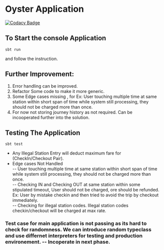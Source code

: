 # Oyster Application

[![Codacy Badge](https://api.codacy.com/project/badge/Grade/63cecc982ab740059f221cf84c2d0114)](https://app.codacy.com/app/Navneet-gupta01/travel_card?utm_source=github.com&utm_medium=referral&utm_content=Navneet-gupta01/travel_card&utm_campaign=Badge_Grade_Dashboard)

## To Start the console Application
```
sbt run
```
and follow the instruction.


## Further Improvement:
1.	Error handling can be improved.
2. 	Refactor Some code to make it more generic.
3. 	Some Edge cases missing , for Ex: User touching multiple time at same station within short span of time while system still processing, they should not be charged more than once.  
4.	For now not storing journey history as not required. Can be incooperated further into the solution.     


## Testing The Application

```
sbt test
```

* Any Illegal Station Entry will deduct maximum fare for (CheckIn/Checkout Pair).
* Edge cases Not Handled  
	-- User touching multiple time at same station within short span of time while system still processing, they should not be charged more than once.  
	-- Checking IN and Checking OUT at same station within some stipulated timeout, User should not be charged, ore should be refunded. Ex: User by mistake checkin and then tried to avoid the trip by checkout immediately.  
	-- Checking for illegal station codes.  Illegal station codes checkin/checkout will be charged at max rate.  
	
### Test case for main application is not passing as its hard to check for randomness. We can introduce random typeclass and use differnet interpreters for testing and production environement. -- Incoperate in next phase.   